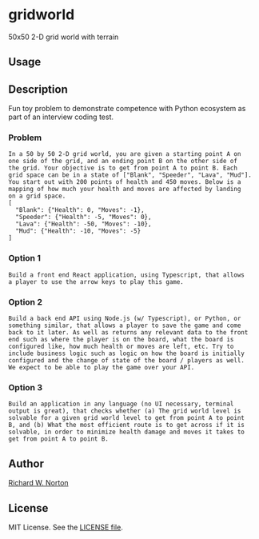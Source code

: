 # gridworld

50x50 2-D grid world with terrain

## Usage

## Description

Fun toy problem to demonstrate competence with Python ecosystem as
part of an interview coding test.

### Problem

```
In a 50 by 50 2-D grid world, you are given a starting point A on
one side of the grid, and an ending point B on the other side of
the grid. Your objective is to get from point A to point B. Each
grid space can be in a state of ["Blank", "Speeder", "Lava", "Mud"].
You start out with 200 points of health and 450 moves. Below is a
mapping of how much your health and moves are affected by landing
on a grid space.
[
  "Blank": {"Health": 0, "Moves": -1},
  "Speeder": {"Health": -5, "Moves": 0},
  "Lava": {"Health": -50, "Moves": -10},
  "Mud": {"Health": -10, "Moves": -5}
]
```

### Option 1

```
Build a front end React application, using Typescript, that allows
a player to use the arrow keys to play this game.
```

### Option 2

```
Build a back end API using Node.js (w/ Typescript), or Python, or
something similar, that allows a player to save the game and come
back to it later. As well as returns any relevant data to the front
end such as where the player is on the board, what the board is
configured like, how much health or moves are left, etc. Try to
include business logic such as logic on how the board is initially
configured and the change of state of the board / players as well.
We expect to be able to play the game over your API.
```

### Option 3

```
Build an application in any language (no UI necessary, terminal
output is great), that checks whether (a) The grid world level is
solvable for a given grid world level to get from point A to point
B, and (b) What the most efficient route is to get across if it is
solvable, in order to minimize health damage and moves it takes to
get from point A to point B.
```

## Author

[Richard W. Norton](mailto:rwtnorton@gmail.com)

## License

MIT License.  See the [LICENSE file](./LICENSE).
